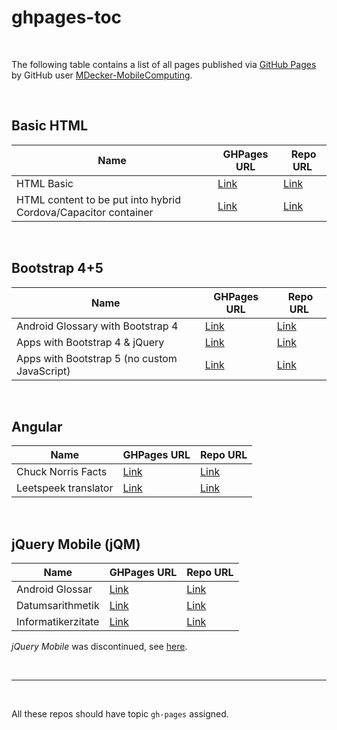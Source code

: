 # ghpages-toc #

<br>

The following table contains a list of all pages published via [GitHub Pages](https://pages.github.com/)
by GitHub user [MDecker-MobileComputing](https://github.com/MDecker-MobileComputing).

<br>

## Basic HTML ##

| Name | GHPages URL | Repo URL  |
| -----| ------------| --------- |
| HTML Basic | [Link](https://mdecker-mobilecomputing.github.io/HTML_Grundlagen/) | [Link](https://github.com/MDecker-MobileComputing/HTML_Grundlagen) |
| HTML content to be put into hybrid Cordova/Capacitor container | [Link](https://mdecker-mobilecomputing.github.io/HTML_HalloCordova/) | [Link](https://github.com/MDecker-MobileComputing/HTML_HalloCordova) |

<br>

## Bootstrap 4+5 ##

| Name | GHPages URL | Repo URL  |
| -----| ------------| --------- |
| Android Glossary with Bootstrap 4 | [Link](https://mdecker-mobilecomputing.github.io/HTML_AndroidGlossarMitBootstrap/) | [Link](https://github.com/MDecker-MobileComputing/HTML_AndroidGlossarMitBootstrap) |
| Apps with Bootstrap 4 & jQuery | [Link](https://mdecker-mobilecomputing.github.io/HTML_BootstrapUndJQuery/) | [Link](https://github.com/MDecker-MobileComputing/HTML_BootstrapUndJQuery) |
| Apps with Bootstrap 5 (no custom JavaScript) | [Link](https://mdecker-mobilecomputing.github.io/HTML_Bootstrap5_NoJavaScript/) | [Link](https://github.com/MDecker-MobileComputing/TML_Bootstrap5_NoJavaScript/) |

<br>

## Angular ##

| Name | GHPages URL | Repo URL  |
| -----| ------------| --------- |
| Chuck Norris Facts | [Link](https://mdecker-mobilecomputing.github.io/Angular_ChuckNorrisFacts) | [Link](https://github.com/MDecker-MobileComputing/Angular_ChuckNorrisFacts) |
| Leetspeek translator | [Link](https://mdecker-mobilecomputing.github.io/Angular_Leetspeak) | [Link](https://github.com/MDecker-MobileComputing/HTML_AndroidGlossarMitBootstrap) |

<br>

## jQuery Mobile (jQM) ##

| Name | GHPages URL | Repo URL  |
| -----| ------------| --------- |
| Android Glossar | [Link](https://mdecker-mobilecomputing.github.io/HTML_AndroidGlossar/) | [Link](https://github.com/MDecker-MobileComputing/HTML_AndroidGlossar) |
| Datumsarithmetik | [Link](https://mdecker-mobilecomputing.github.io/HTML_Datumsarithmetik/) | [Link](https://github.com/MDecker-MobileComputing/HTML_Datumsarithmetik/) |
| Informatikerzitate | [Link](https://mdecker-mobilecomputing.github.io/HTML_InfoZitate/) | [Link](https://github.com/MDecker-MobileComputing/HTML_InfoZitate/) |

*jQuery Mobile* was discontinued, see [here](https://blog.jquerymobile.com/2021/10/07/jquery-maintainers-continue-modernization-initiative-with-deprecation-of-jquery-mobile/).

<br>

----

<br>

All these repos should have topic `gh-pages` assigned.

<br>
